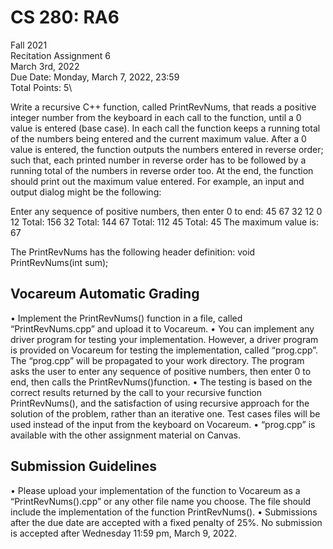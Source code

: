 # CS 280: RA6

Fall 2021\
Recitation Assignment 6\
March 3rd, 2022\
Due Date: Monday, March 7, 2022, 23:59\
Total Points: 5\

Write a recursive C++ function, called PrintRevNums, that reads a positive integer number
from the keyboard in each call to the function, until a 0 value is entered (base case). In each call
the function keeps a running total of the numbers being entered and the current maximum value.
After a 0 value is entered, the function outputs the numbers entered in reverse order; such that,
each printed number in reverse order has to be followed by a running total of the numbers in
reverse order too. At the end, the function should print out the maximum value entered. For
example, an input and output dialog might be the following:

Enter any sequence of positive numbers, then enter 0 to end: 45 67 32 12 0
12 Total: 156
32 Total: 144
67 Total: 112
45 Total: 45
The maximum value is: 67

The PrintRevNums has the following header definition:
void PrintRevNums(int sum);

## Vocareum Automatic Grading

• Implement the PrintRevNums() function in a file, called “PrintRevNums.cpp” and
upload it to Vocareum.
• You can implement any driver program for testing your implementation. However, a driver
program is provided on Vocareum for testing the implementation, called “prog.cpp”. The
“prog.cpp” will be propagated to your work directory. The program asks the user to enter
any sequence of positive numbers, then enter 0 to end, then calls the
PrintRevNums()function.
• The testing is based on the correct results returned by the call to your recursive function
PrintRevNums(), and the satisfaction of using recursive approach for the solution of
the problem, rather than an iterative one. Test cases files will be used instead of the input
from the keyboard on Vocareum.
• “prog.cpp” is available with the other assignment material on Canvas.

## Submission Guidelines

• Please upload your implementation of the function to Vocareum as a
“PrintRevNums().cpp” or any other file name you choose. The file should include the
implementation of the function PrintRevNums().
• Submissions after the due date are accepted with a fixed penalty of 25%. No submission
is accepted after Wednesday 11:59 pm, March 9, 2022.